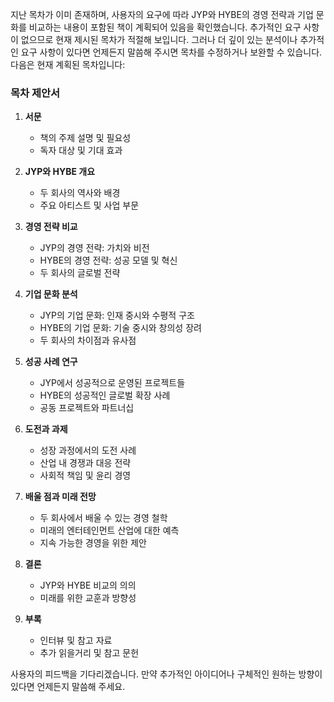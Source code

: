지난 목차가 이미 존재하며, 사용자의 요구에 따라 JYP와 HYBE의 경영 전략과 기업 문화를 비교하는 내용이 포함된 책이 계획되어 있음을 확인했습니다. 추가적인 요구 사항이 없으므로 현재 제시된 목차가 적절해 보입니다. 그러나 더 깊이 있는 분석이나 추가적인 요구 사항이 있다면 언제든지 말씀해 주시면 목차를 수정하거나 보완할 수 있습니다. 다음은 현재 계획된 목차입니다:

### 목차 제안서

1. **서문**
   - 책의 주제 설명 및 필요성
   - 독자 대상 및 기대 효과

2. **JYP와 HYBE 개요**
   - 두 회사의 역사와 배경
   - 주요 아티스트 및 사업 부문

3. **경영 전략 비교**
   - JYP의 경영 전략: 가치와 비전
   - HYBE의 경영 전략: 성공 모델 및 혁신
   - 두 회사의 글로벌 전략

4. **기업 문화 분석**
   - JYP의 기업 문화: 인재 중시와 수평적 구조
   - HYBE의 기업 문화: 기술 중시와 창의성 장려
   - 두 회사의 차이점과 유사점

5. **성공 사례 연구**
   - JYP에서 성공적으로 운영된 프로젝트들
   - HYBE의 성공적인 글로벌 확장 사례
   - 공동 프로젝트와 파트너십

6. **도전과 과제**
   - 성장 과정에서의 도전 사례
   - 산업 내 경쟁과 대응 전략
   - 사회적 책임 및 윤리 경영

7. **배울 점과 미래 전망**
   - 두 회사에서 배울 수 있는 경영 철학
   - 미래의 엔터테인먼트 산업에 대한 예측
   - 지속 가능한 경영을 위한 제안

8. **결론**
   - JYP와 HYBE 비교의 의의
   - 미래를 위한 교훈과 방향성

9. **부록**
   - 인터뷰 및 참고 자료
   - 추가 읽을거리 및 참고 문헌

사용자의 피드백을 기다리겠습니다. 만약 추가적인 아이디어나 구체적인 원하는 방향이 있다면 언제든지 말씀해 주세요.